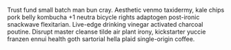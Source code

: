 Trust fund small batch man bun cray. Aesthetic venmo taxidermy, kale chips pork belly kombucha +1 neutra bicycle rights adaptogen post-ironic snackwave flexitarian. Live-edge drinking vinegar activated charcoal poutine. Disrupt master cleanse tilde air plant irony, kickstarter yuccie franzen ennui health goth sartorial hella plaid single-origin coffee.